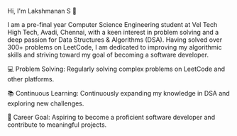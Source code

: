 Hi, I'm Lakshmanan S 👋

I am a pre-final year Computer Science Engineering student at Vel Tech High Tech, Avadi, Chennai,
with a keen interest in problem solving and a deep passion for Data Structures & Algorithms (DSA). 
Having solved over 300+ problems on LeetCode, I am dedicated to improving my algorithmic skills and striving toward my goal of becoming a software developer.

💻 Problem Solving: Regularly solving complex problems on LeetCode and other platforms.

📚 Continuous Learning: Continuously expanding my knowledge in DSA and exploring new challenges.

🎯 Career Goal: Aspiring to become a proficient software developer and contribute to meaningful projects.
